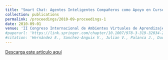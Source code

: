 ```yaml
---
title: "Smart Chat: Agentes Inteligentes Compañeros como Apoyo en Cursos Virtuales "
collection: publications
permalink: /proceedings/2010-09-proceedings-1
date: 2010-09-01
venue: 'II Congreso Internacional de Ambientes Virtuales de Aprendizaje Adaptativos y Accesibles, CAVA 2010'
#paperurl: 'https://link.springer.com/chapter/10.1007/978-3-319-32034-2_13'
#citation: 'Hernández E., Sanchez-Anguix V., Julian V., Palanca J., Duque N. (2016) Rainfall Prediction: A Deep Learning Approach. In: Martínez-Álvarez F., Troncoso A., Quintián H., Corchado E. (eds) Hybrid Artificial Intelligent Systems. HAIS 2016. Lecture Notes in Computer Science, vol 9648. Springer, Cham. https://doi.org/10.1007/978-3-319-32034-2_13'
---
```



<a href ="https://ejhernandezl.github.io/files/AE01_CAVA2010.pdf" target="_blank">Descarga este artículo aquí</a>
